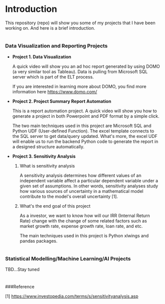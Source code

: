 # Introduction 

This repository (repo) will show you some of my projects that I have been working on. And here is a brief introduction.
#  
### Data Visualization and Reporting Projects

+ **Project 1. Data Visualization** 
  
  A quick video will show you an ad hoc report generated by using DOMO (a very similar tool as Tableau). Data is pulling from Microsoft SQL server which is part of the ELT process.
  
  If you are interested in learning more about DOMO, you find more information here https://www.domo.com/
     
     
     
+ **Project 2. Project Summary Report Automation** 
  
  This is a report automation project. A quick video will show you how to generate a project in both Powerpoint and PDF format by a simple click. 
  
  The two main techniques used in this project are Microsoft SQL and Python UDF (User-defined Function). The excel template connects to the SQL server to get data/query updated. What's more, the excel UDF will enable us to 
  run the backend Python code to generate the report in a designed structure automatically.
  
     
+ **Project 3. Sensitivity Analysis** 

    1) What is sensitivity analysis
        
       A sensitivity analysis determines how different values of an independent variable affect a particular dependent variable under a given set of assumptions. In other words, sensitivity analyses study how various sources of uncertainty in a mathematical model contribute to the model's overall uncertainty [1]. 
       
    2) What's the end goal of this project
    
       As a investor, we want to know how will our IRR (Internal Return Rate) change with the change of some related factors such as market growth rate, expense growth rate, loan rate, and etc.
       
       The main techniques used in this project is Python xlwings and pandas packages.
#  


### Statistical Modelling/Machine Learning/AI Projects
  TBD...Stay tuned
#  
###Reference

[1] https://www.investopedia.com/terms/s/sensitivityanalysis.asp
